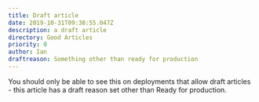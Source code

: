 ```yaml
---
title: Draft article
date: 2019-10-31T09:38:55.047Z
description: a draft article
directory: Good Articles
priority: 0
author: Ian
draftreason: Something other than ready for production
---
```


You should only be able to see this on deployments that allow draft articles - this article has a draft reason
set other than Ready for production.